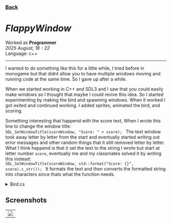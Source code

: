 <head>
  <title>FlappyWindow</title>
</head>

### [Back](..)
# *FlappyWindow*

Worked as **Programmer**    
*2025 August, 18 - 22*   
Language: c++    

---

I wanted to do something like this for a little while, I tried before in monogame but that didnt allow you to have multiple windows moving and running code at the same time. So I gave up after a while.

When we started working in C++ and SDL3 and I saw that you could easily make windows so I thought that maybe I could revive this idea. So I started experimenting by making the bird and spawning windows. When it worked I got exited and continued working. I added sprites, animated the bird, and scoring.

Something interesting that happend with the score text, When I wrote this line to change the window title:
<code>
SDL_SetWindowTitle(scoreWindow, "Score: " + score);
</code>
The text window took away letter by letter from the start and eventually started writing out error messages and other random things that it still removed letter by letter. What I think happend is that it set the text to the string I wrote but start at letter number <code>score</code>, eventually me and my classmates solved it by writing this instead:
<code>
SDL_SetWindowTitle(scoreWindow, std::format("Score: {}", score).c_str());
</code>
It formats the text and then converts the formatted string into characters since thats what the function needs.

<details>
<summary>Bird.cs</summary>
<pre>
<code>
void Bird::Tick()
{
	switch (game-&gt;gameState)
	{
	case Game::GameState::Start:
		Start();
		break;
	case Game::GameState::Playing:
		Playing();
		break;
	case Game::GameState::Dead:
		Dead();
		break;
	}
}

void Bird::Start()
{
	position-&gt;y = 0;
	velocity = 0;
	const bool* keys = SDL_GetKeyboardState(NULL);
	SDL_PumpEvents();
	if (keys[SDL_SCANCODE_SPACE])
	{
		game-&gt;SetGameState(Game::GameState::Playing);
		std::cout &lt;&lt; "Play" &lt;&lt; '\n';
	}

	CoordinateConverter::SetWindowWorldPositionCentered(window, *(position));
}

void Bird::Playing()
{
	const bool* keys = SDL_GetKeyboardState(NULL);
	SDL_PumpEvents();
	velocity += gravity * game-&gt;fdata.deltaTime;
	if (keys[SDL_SCANCODE_SPACE] && !flapped) {
		if (velocity &lt; 0)
		{
			velocity = flapPower;
		}
		else
		{
			velocity += flapPower * 0.75;
		}
		if (velocity &gt; maxVelocity) { velocity = maxVelocity; }
		flapped = true;
	}
	if (!keys[SDL_SCANCODE_SPACE]) { flapped = false; }

	if (position-&gt;y &gt; CoordinateConverter::worldHeight/2) //Ceiling handling
	{
 		velocity = 0;
		position-&gt;y = CoordinateConverter::worldHeight / 2;
	}
	else if (position-&gt;y &lt; -CoordinateConverter::worldHeight / 2) //Floor handling
	{
		game-&gt;SetGameState(Game::GameState::Dead);
	}

	position-&gt;y += velocity * game-&gt;fdata.deltaTime;
	CoordinateConverter::SetWindowWorldPositionCentered(window, *(position));
}

void Bird::Dead()
{
	const bool* keys = SDL_GetKeyboardState(NULL);
	SDL_PumpEvents();
	if (keys[SDL_SCANCODE_SPACE])
	{
		game-&gt;SetGameState(Game::GameState::Start);
		std::cout &lt;&lt; "Restart" &lt;&lt; '\n';
	}
}

Bird::Bird(Game* game)
{
	this-&gt;game = game;
	window = SDL_CreateWindow("Bird", 100, 100, 0);
}
</code>
</pre>
</details>

## Screenshots

<table>
  <tr>
    <td><img src="Images\Gameplay.gif" /></td>
  </tr>
</table>
